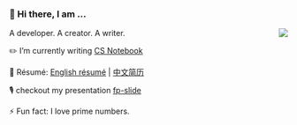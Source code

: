 ### 👋 Hi there, I am ...

<img align="right" src="https://github-readme-stats.vercel.app/api/top-langs/?username=xhdnoah&layout=compact" />

A developer. A creator. A writer.

:pencil2: I’m currently writing [CS Notebook](https://xuhaidong.notion.site/CS-Notebook-64b1eb7a46384232a788bd5f8e974103)

:page_facing_up: Résumé: [English résumé](https://github.com/xhdnoah/resume/blob/master/resume.pdf) | [中文简历](https://github.com/xhdnoah/resume/blob/master/resume-zh.pdf)

:studio_microphone: checkout my presentation [fp-slide](https://fp-slide.vercel.app/1)

:zap: Fun fact: I love prime numbers.

